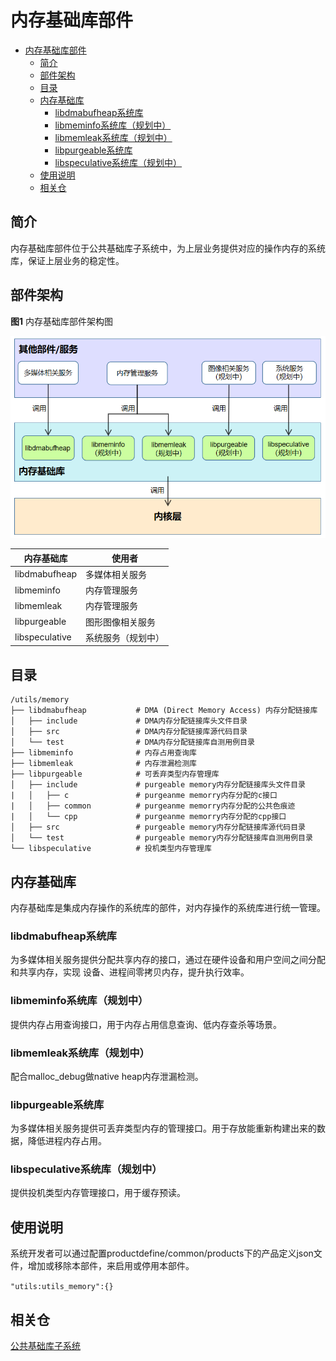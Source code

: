 # 内存基础库部件

- [内存基础库部件](#内存基础库部件)
  - [简介<a name="section_introduction"></a>](#简介)
  - [部件架构<a name="section_architecture"></a>](#部件架构)
  - [目录<a name="section_catalogue"></a>](#目录)
  - [内存基础库<a name="section_libraries"></a>](#内存基础库)
    - [libdmabufheap系统库<a name="section_libdmabufheap"></a>](#libdmabufheap系统库)
    - [libmeminfo系统库（规划中）<a name="section_libmeminfo"></a>](#libmeminfo系统库规划中)
    - [libmemleak系统库（规划中）<a name="section_libmemleak"></a>](#libmemleak系统库规划中)
    - [libpurgeable系统库<a name="section_libpurgeable"></a>](#libpurgeable系统库)
    - [libspeculative系统库（规划中）<a name="section_libspeculative"></a>](#libspeculative系统库规划中)
  - [使用说明<a name="section_usage"></a>](#使用说明)
  - [相关仓<a name="section_projects"></a>](#相关仓)

## 简介<a name="section_introduction"></a>

内存基础库部件位于公共基础库子系统中，为上层业务提供对应的操作内存的系统库，保证上层业务的稳定性。

## 部件架构<a name="section_architecture"></a>

**图1** 内存基础库部件架构图

![](figures/zh-cn_image_fwk.png)

| 内存基础库 | 使用者                  |
| -------------- | -------------------------- |
| libdmabufheap  | 多媒体相关服务      |
| libmeminfo     | 内存管理服务         |
| libmemleak     | 内存管理服务         |
| libpurgeable   | 图形图像相关服务   |
| libspeculative | 系统服务（规划中） |

## 目录<a name="section_catalogue"></a>

```
/utils/memory
├── libdmabufheap           # DMA (Direct Memory Access) 内存分配链接库
│   ├── include             # DMA内存分配链接库头文件目录
│   ├── src                 # DMA内存分配链接库源代码目录
│   └── test                # DMA内存分配链接库自测用例目录
├── libmeminfo              # 内存占用查询库
├── libmemleak              # 内存泄漏检测库
├── libpurgeable            # 可丢弃类型内存管理库
│   ├── include             # purgeable memory内存分配链接库头文件目录
|   │   ├── c               # purgeanme memorry内存分配的c接口
|   │   ├── common          # purgeanme memorry内存分配的公共色痕迹
|   │   └── cpp             # purgeanme memorry内存分配的cpp接口
│   ├── src                 # purgeable memory内存分配链接库源代码目录
│   └── test                # purgeable memory内存分配链接库自测用例目录
└── libspeculative          # 投机类型内存管理库
```

## 内存基础库<a name="section_libraries"></a>

内存基础库是集成内存操作的系统库的部件，对内存操作的系统库进行统一管理。

### libdmabufheap系统库<a name="section_libdmabufheap"></a>

为多媒体相关服务提供分配共享内存的接口，通过在硬件设备和用户空间之间分配和共享内存，实现
设备、进程间零拷贝内存，提升执行效率。

### libmeminfo系统库（规划中）<a name="section_libmeminfo"></a>

提供内存占用查询接口，用于内存占用信息查询、低内存查杀等场景。

### libmemleak系统库（规划中）<a name="section_libmemleak"></a>

配合malloc_debug做native heap内存泄漏检测。

### libpurgeable系统库<a name="section_libpurgeable"></a>

为多媒体相关服务提供可丢弃类型内存的管理接口。用于存放能重新构建出来的数据，降低进程内存占用。

### libspeculative系统库（规划中）<a name="section_libspeculative"></a>

提供投机类型内存管理接口，用于缓存预读。

## 使用说明<a name="section_usage"></a>

系统开发者可以通过配置productdefine/common/products下的产品定义json文件，增加或移除本部件，来启用或停用本部件。

` "utils:utils_memory":{} `

## 相关仓<a name="section_projects"></a>

[公共基础库子系统](https://gitee.com/openharmony/utils)